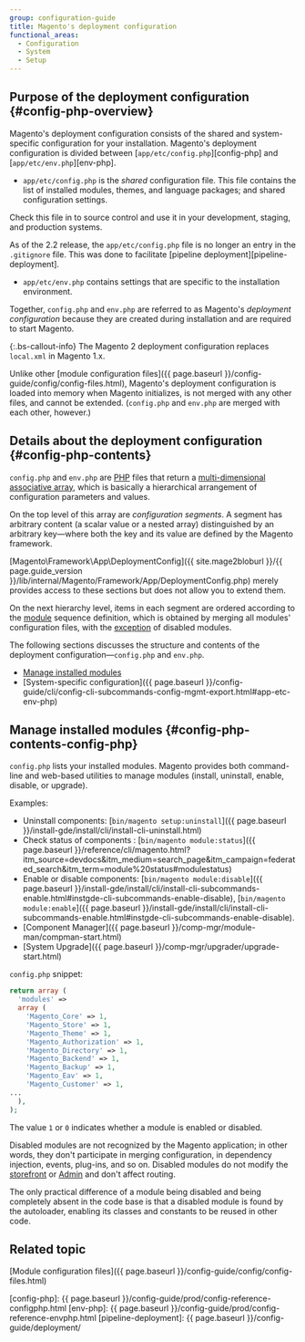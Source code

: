 ```yaml
---
group: configuration-guide
title: Magento's deployment configuration
functional_areas:
  - Configuration
  - System
  - Setup
---
```


## Purpose of the deployment configuration {#config-php-overview}

Magento's deployment configuration consists of the shared and system-specific configuration for your installation. Magento's deployment configuration is divided between [`app/etc/config.php`][config-php] and [`app/etc/env.php`][env-php].

*  `app/etc/config.php` is the _shared_ configuration file.
  This file contains the list of installed modules, themes, and language packages; and shared configuration settings.

  Check this file in to source control and use it in your development, staging, and production systems.

  As of the 2.2 release, the `app/etc/config.php` file is no longer an entry in the `.gitignore` file.
  This was done to facilitate [pipeline deployment][pipeline-deployment].

*  `app/etc/env.php` contains settings that are specific to the installation environment.

Together, `config.php` and `env.php` are referred to as Magento's _deployment configuration_ because they are created during installation and are required to start Magento.

{:.bs-callout-info}
The Magento 2 deployment configuration replaces `local.xml` in Magento 1.x.

Unlike other [module configuration files]({{ page.baseurl }}/config-guide/config/config-files.html), Magento's deployment configuration is loaded into memory when Magento initializes, is not merged with any other files, and cannot be extended. (`config.php` and `env.php` are merged with each other, however.)

## Details about the deployment configuration {#config-php-contents}
`config.php` and `env.php` are [PHP](https://glossary.magento.com/php) files that return a [multi-dimensional associative array](http://www.w3schools.com/php/php_arrays.asp), which is basically a hierarchical arrangement of configuration parameters and values.

On the top level of this array are *configuration segments*. A segment has arbitrary content (a scalar value or a nested array) distinguished by an arbitrary key&mdash;where both the key and its value are defined by the Magento framework.

[Magento\Framework\App\DeploymentConfig]({{ site.mage2bloburl }}/{{ page.guide_version }}/lib/internal/Magento/Framework/App/DeploymentConfig.php) merely provides access to these sections but does not allow you to extend them.

On the next hierarchy level, items in each segment are ordered according to the [module](https://glossary.magento.com/module) sequence definition, which is obtained by merging all modules' configuration files, with the [exception](https://glossary.magento.com/exception) of disabled modules.

The following sections discusses the structure and contents of the deployment configuration&mdash;`config.php` and `env.php`.

*  [Manage installed modules](#config-php-contents-config-php)
*  [System-specific configuration]({{ page.baseurl }}/config-guide/cli/config-cli-subcommands-config-mgmt-export.html#app-etc-env-php)

## Manage installed modules {#config-php-contents-config-php}
`config.php` lists your installed modules. Magento provides both command-line and web-based utilities to manage modules (install, uninstall, enable, disable, or upgrade).

Examples:

*  Uninstall components: [`bin/magento setup:uninstall`]({{ page.baseurl }}/install-gde/install/cli/install-cli-uninstall.html)
*  Check status of components : [`bin/magento module:status`]({{ page.baseurl }}/reference/cli/magento.html?itm_source=devdocs&itm_medium=search_page&itm_campaign=federated_search&itm_term=module%20status#modulestatus)
*  Enable or disable components: [`bin/magento module:disable`]({{ page.baseurl }}/install-gde/install/cli/install-cli-subcommands-enable.html#instgde-cli-subcommands-enable-disable), [`bin/magento module:enable`]({{ page.baseurl }}/install-gde/install/cli/install-cli-subcommands-enable.html#instgde-cli-subcommands-enable-disable).
*  [Component Manager]({{ page.baseurl }}/comp-mgr/module-man/compman-start.html)
*  [System Upgrade]({{ page.baseurl }}/comp-mgr/upgrader/upgrade-start.html)

`config.php` snippet:

```php
return array (
  'modules' =>
  array (
    'Magento_Core' => 1,
    'Magento_Store' => 1,
    'Magento_Theme' => 1,
    'Magento_Authorization' => 1,
    'Magento_Directory' => 1,
    'Magento_Backend' => 1,
    'Magento_Backup' => 1,
    'Magento_Eav' => 1,
    'Magento_Customer' => 1,
...
  ),
);
```

The value `1` or `0` indicates whether a module is enabled or disabled.

Disabled modules are not recognized by the Magento application; in other words, they don't participate in merging configuration, in dependency injection, events, plug-ins, and so on. Disabled modules do not modify the [storefront](https://glossary.magento.com/storefront) or [Admin](https://glossary.magento.com/admin) and don't affect routing.

The only practical difference of a module being disabled and being completely absent in the code base is that a disabled module is found by the autoloader, enabling its classes and constants to be reused in other code.

## Related topic

[Module configuration files]({{ page.baseurl }}/config-guide/config/config-files.html)

[config-php]: {{ page.baseurl }}/config-guide/prod/config-reference-configphp.html
[env-php]: {{ page.baseurl }}/config-guide/prod/config-reference-envphp.html
[pipeline-deployment]: {{ page.baseurl }}/config-guide/deployment/
